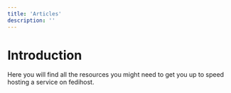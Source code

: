 ```yaml
---
title: 'Articles'
description: ''
---
```

# Introduction
Here you will find all the resources you might need to get you up to speed hosting a service on fedihost.
